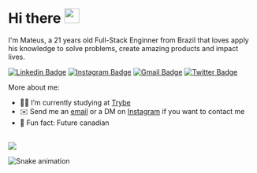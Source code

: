 <h1>Hi there <img src="https://raw.githubusercontent.com/kaueMarques/kaueMarques/master/hi.gif" width="30px"></h1>
<p>I'm Mateus, a 21 years old Full-Stack Enginner from Brazil that loves apply his knowledge to solve problems, create amazing products and impact lives.</p>

[![Linkedin Badge](https://img.shields.io/badge/-LinkedIn-blue?style=flat-square&logo=Linkedin&logoColor=white&link=https://www.linkedin.com/in/mateus-alencar/)](https://www.linkedin.com/in/mateus-alencar/)
[![Instagram Badge](https://img.shields.io/badge/-Instagram-purple?style=flat-square&logo=Instagram&logoColor=white&link=https://www.instagram.com/mateusalendev/)](https://www.instagram.com/mateusalendev/)
[![Gmail Badge](https://img.shields.io/badge/-Gmail-c14438?style=flat-square&logo=Gmail&logoColor=white&link=mailto:mtauws@gmail.com)](mailto:mtauws@gmail.com)
[![Twitter Badge](https://img.shields.io/badge/-Twitter-1DA1F2?style=flat-square&logo=twitter&logoColor=white&link=https://twitter.com/mateusalendev)](https://twitter.com/mateusalendev)

More about me:
- 👨‍💻 I’m currently studying at [Trybe](https://github.com/tryber)
- ✉️ Send me an [email](mailto:mtauws@gmail.com) or a DM on [Instagram](https://www.instagram.com/mateusalendev/) if you want to contact me 
- 🍁 Fun fact: Future canadian

<br />
<img src="https://github-readme-stats.vercel.app/api/top-langs/?username=mateus2a&layout=compact&bg_color=ffffff&text_color=333333">

<!--
[![Visitors](https://visitor-badge.glitch.me/badge?page_id=github/mateus2a)](https://github.com/mateus2a)
-->
![Snake animation](https://github.com/mateus2a/rafaballerini/blob/output/github-contribution-grid-snake.svg)
